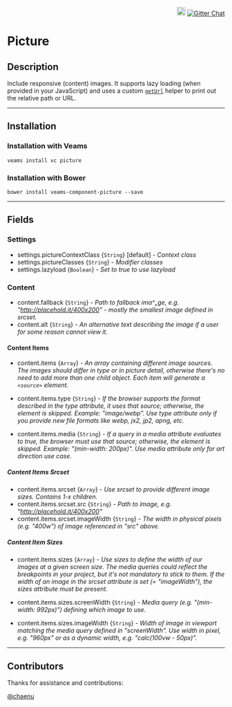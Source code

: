 <p align="right">
    <a href="https://badge.fury.io/bo/veams-component-picture"><img src="https://badge.fury.io/bo/veams-component-picture.svg" alt="Bower version" height="20"></a>
    <a href="https://gitter.im/Sebastian-Fitzner/Veams?utm_source=badge&utm_medium=badge&utm_campaign=pr-badge"><img src="https://badges.gitter.im/Sebastian-Fitzner/Veams.svg" alt="Gitter Chat" /></a>
</p>

# Picture

## Description

Include responsive (content) images. It supports lazy loading (when provided in your JavaScript) and uses a custom [`getUrl`](https://github.com/Sebastian-Fitzner/mangony-hbs-helpers#geturl-path) helper to print out the relative path or URL.

-------

## Installation 

### Installation with Veams

`veams install vc picture`

### Installation with Bower

`bower install veams-component-picture --save`

----------- 

## Fields

### Settings
- settings.pictureContextClass {`String`} [default] - _Context class_
- settings.pictureClasses {`String`} - _Modifier classes_
- settings.lazyload {`Boolean`} - _Set to true to use lazyload_

### Content
- content.fallback {`String`} - _Path to fallback ima^„ge, e.g. "http://placehold.it/400x200" - mostly the smallest image defined in srcset._
- content.alt {`String`} - _An alternative text describing the image if a user for some reason cannot view it._

#### Content Items

- content.items {`Array`} - _An array containing different image sources. 
The images should differ in type or in picture detail, otherwise there's no need to add more than one child object. Each item will generate a `<source>` element._

- content.items.type {`String`} - _If the browser supports the format described in the type attribute, it uses that source; otherwise, the <source> element is skipped. 
Example: "image/webp". Use type attribute only if you provide new file formats like webp, jx2, jp2, apng, etc._

- content.items.media {`String`} - _If a query in a media attribute evaluates to true, the browser must use that source; otherwise, the <source> element is skipped. 
 Example: "(min-width: 200px)". Use media attribute only for art direction use case._

##### Content Items Srcset 

- content.items.srcset {`Array`} - _Use srcset to provide different image sizes. Contains 1-x children._
- content.items.srcset.src {`String`} - _Path to image, e.g. "http://placehold.it/400x200"_
- content.items.srcset.imageWidth {`String`} - _The width in physical pixels (e.g. "400w") of image referenced in "src" above._

##### Content Item Sizes 

- content.items.sizes {`Array`} - _Use sizes to define the width of our images at a given screen size.
The media queries could reflect the breakpoints in your project, but it's not mandatory to stick to them. If the width of an image in the srcset attribute is set (= "imageWidth"), the sizes attribute must be present._

- content.items.sizes.screenWidth {`String`} - _Media query (e.g. "(min-width: 992px)") defining which image to use._
- content.items.sizes.imageWidth {`String`} - _Width of image in viewport matching the media query defined in "screenWidth". Use width in pixel, e.g. "960px" or as a dynamic width, e.g. "calc(100vw - 50px)"._

---------

## Contributors

Thanks for assistance and contributions: 

[@chaenu](https://github.com/chaenu)